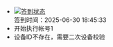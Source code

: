 - [![签到状态](https://github.com/p7wm/Cloud189-Actions/actions/workflows/main.yml/badge.svg?branch=main)](https://github.com/p7wm/Cloud189-Actions/actions/workflows/main.yml) <br> 签到时间：2025-06-30 18:45:33
- 开始执行帐号1
- 设备ID不存在，需要二次设备校验
